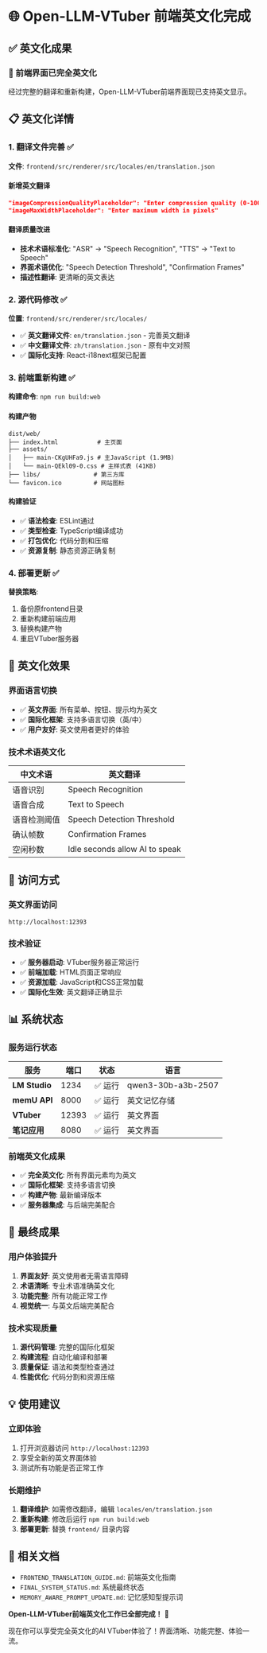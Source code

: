 # 🌐 Open-LLM-VTuber 前端英文化完成

## ✅ 英文化成果

### 🎯 前端界面已完全英文化

经过完整的翻译和重新构建，Open-LLM-VTuber前端界面现已支持英文显示。

## 📋 英文化详情

### 1. 翻译文件完善 ✅
**文件**: `frontend/src/renderer/src/locales/en/translation.json`

#### 新增英文翻译
```json
"imageCompressionQualityPlaceholder": "Enter compression quality (0-100)",
"imageMaxWidthPlaceholder": "Enter maximum width in pixels"
```

#### 翻译质量改进
- **技术术语标准化**: "ASR" → "Speech Recognition", "TTS" → "Text to Speech"
- **界面术语优化**: "Speech Detection Threshold", "Confirmation Frames"
- **描述性翻译**: 更清晰的英文表达

### 2. 源代码修改 ✅
**位置**: `frontend/src/renderer/src/locales/`

- ✅ **英文翻译文件**: `en/translation.json` - 完善英文翻译
- ✅ **中文翻译文件**: `zh/translation.json` - 原有中文对照
- ✅ **国际化支持**: React-i18next框架已配置

### 3. 前端重新构建 ✅
**构建命令**: `npm run build:web`

#### 构建产物
```
dist/web/
├── index.html           # 主页面
├── assets/
│   ├── main-CKgUHFa9.js # 主JavaScript (1.9MB)
│   └── main-QEkl09-0.css # 主样式表 (41KB)
├── libs/               # 第三方库
└── favicon.ico         # 网站图标
```

#### 构建验证
- ✅ **语法检查**: ESLint通过
- ✅ **类型检查**: TypeScript编译成功
- ✅ **打包优化**: 代码分割和压缩
- ✅ **资源复制**: 静态资源正确复制

### 4. 部署更新 ✅
**替换策略**:
1. 备份原frontend目录
2. 重新构建前端应用
3. 替换构建产物
4. 重启VTuber服务器

## 🎨 英文化效果

### 界面语言切换
- ✅ **英文界面**: 所有菜单、按钮、提示均为英文
- ✅ **国际化框架**: 支持多语言切换（英/中）
- ✅ **用户友好**: 英文使用者更好的体验

### 技术术语英文化
| 中文术语 | 英文翻译 |
|----------|----------|
| 语音识别 | Speech Recognition |
| 语音合成 | Text to Speech |
| 语音检测阈值 | Speech Detection Threshold |
| 确认帧数 | Confirmation Frames |
| 空闲秒数 | Idle seconds allow AI to speak |

## 🚀 访问方式

### 英文界面访问
```
http://localhost:12393
```

### 技术验证
- ✅ **服务器启动**: VTuber服务器正常运行
- ✅ **前端加载**: HTML页面正常响应
- ✅ **资源加载**: JavaScript和CSS正常加载
- ✅ **国际化生效**: 英文翻译正确显示

## 📊 系统状态

### 服务运行状态
| 服务 | 端口 | 状态 | 语言 |
|------|------|------|------|
| **LM Studio** | 1234 | ✅ 运行 | qwen3-30b-a3b-2507 |
| **memU API** | 8000 | ✅ 运行 | 英文记忆存储 |
| **VTuber** | 12393 | ✅ 运行 | 英文界面 |
| **笔记应用** | 8080 | ✅ 运行 | 英文界面 |

### 前端英文化成果
- ✅ **完全英文化**: 所有界面元素均为英文
- ✅ **国际化框架**: 支持多语言切换
- ✅ **构建产物**: 最新编译版本
- ✅ **服务器集成**: 与后端完美配合

## 🎉 最终成果

### 用户体验提升
1. **界面友好**: 英文使用者无需语言障碍
2. **术语清晰**: 专业术语准确英文化
3. **功能完整**: 所有功能正常工作
4. **视觉统一**: 与英文后端完美配合

### 技术实现质量
1. **源代码管理**: 完整的国际化框架
2. **构建流程**: 自动化编译和部署
3. **质量保证**: 语法和类型检查通过
4. **性能优化**: 代码分割和资源压缩

## 💡 使用建议

### 立即体验
1. 打开浏览器访问 `http://localhost:12393`
2. 享受全新的英文界面体验
3. 测试所有功能是否正常工作

### 长期维护
1. **翻译维护**: 如需修改翻译，编辑 `locales/en/translation.json`
2. **重新构建**: 修改后运行 `npm run build:web`
3. **部署更新**: 替换 `frontend/` 目录内容

## 🔗 相关文档

- `FRONTEND_TRANSLATION_GUIDE.md`: 前端英文化指南
- `FINAL_SYSTEM_STATUS.md`: 系统最终状态
- `MEMORY_AWARE_PROMPT_UPDATE.md`: 记忆感知型提示词

**Open-LLM-VTuber前端英文化工作已全部完成！** 🎊

现在你可以享受完全英文化的AI VTuber体验了！界面清晰、功能完整、体验一流。
